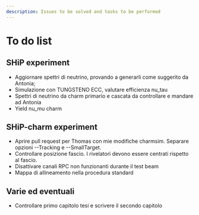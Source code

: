 ```yaml
---
description: Issues to be solved and tasks to be performed
---
```


# To do list

## SHiP experiment

* Aggiornare spettri di neutrino, provando a generarli come suggerito da Antonia;
* Simulazione con TUNGSTENO ECC, valutare efficienza nu\_tau
* Spettri di neutrino da charm primario e cascata da controllare e mandare ad Antonia
* Yield nu\_mu charm

## SHiP-charm experiment

* Aprire pull request per Thomas con mie modifiche charmsim. Separare opzioni --Tracking e --SmallTarget.
* Controllare posizione fascio. I rivelatori devono essere centrati rispetto al fascio.
* Disattivare canali RPC non funzionanti durante il test beam
* Mappa di allineamento nella  procedura standard

## Varie ed eventuali

* Controllare primo capitolo tesi e scrivere il secondo capitolo


